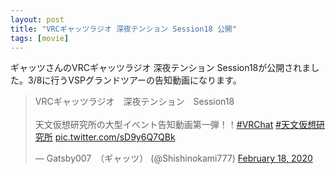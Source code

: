 ```yaml
---
layout: post
title: "VRCギャッツラジオ 深夜テンション Session18 公開"
tags: [movie]
---
```


ギャッツさんのVRCギャッツラジオ 深夜テンション Session18が公開されました。3/8に行うVSPグランドツアーの告知動画になります。

<blockquote class="twitter-tweet"><p lang="ja" dir="ltr">VRCギャッツラジオ　深夜テンション　Session18<br><br>天文仮想研究所の大型イベント告知動画第一弾！！<a href="https://twitter.com/hashtag/VRChat?src=hash&amp;ref_src=twsrc%5Etfw">#VRChat</a> <a href="https://twitter.com/hashtag/%E5%A4%A9%E6%96%87%E4%BB%AE%E6%83%B3%E7%A0%94%E7%A9%B6%E6%89%80?src=hash&amp;ref_src=twsrc%5Etfw">#天文仮想研究所</a> <a href="https://t.co/sD9y6Q7QBk">pic.twitter.com/sD9y6Q7QBk</a></p>&mdash; Gatsby007　（ギャッツ） (@Shishinokami777) <a href="https://twitter.com/Shishinokami777/status/1229819615909253120?ref_src=twsrc%5Etfw">February 18, 2020</a></blockquote> <script async src="https://platform.twitter.com/widgets.js" charset="utf-8"></script>

